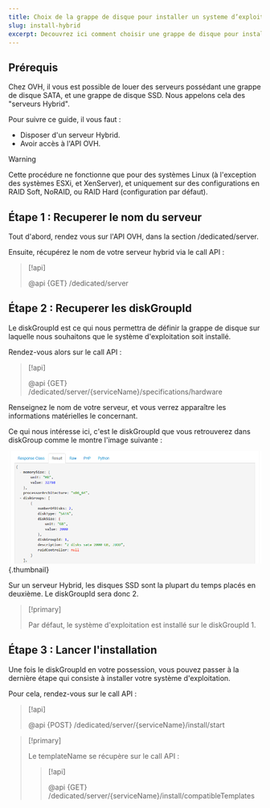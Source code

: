 ```yaml
---
title: Choix de la grappe de disque pour installer un systeme d’exploitation
slug: install-hybrid
excerpt: Decouvrez ici comment choisir une grappe de disque pour installer votre systeme d’exploitation
---
```



## Prérequis
Chez OVH, il vous est possible de louer des serveurs possédant une grappe de disque SATA, et une grappe de disque SSD. Nous appelons cela des "serveurs Hybrid".

Pour suivre ce guide, il vous faut :

- Disposer d'un serveur Hybrid.
- Avoir accès à l'API OVH.



> [!warning]
>
> Cette procédure ne fonctionne que pour des systèmes Linux (à l'exception des systèmes ESXi, et XenServer), et uniquement sur des configurations en RAID Soft, NoRAID, ou RAID Hard (configuration par défaut).
> 


## Étape 1 &#58; Recuperer le nom du serveur
Tout d'abord, rendez vous sur l'API OVH, dans la section /dedicated/server.

Ensuite, récupérez le nom de votre serveur hybrid via le call API :


> [!api]
>
> @api {GET} /dedicated/server
> 

## Étape 2 &#58; Recuperer les diskGroupId
Le diskGroupId est ce qui nous permettra de définir la grappe de disque sur laquelle nous souhaitons que le système d'exploitation soit installé.

Rendez-vous alors sur le call API :


> [!api]
>
> @api {GET} /dedicated/server/{serviceName}/specifications/hardware
> 
Renseignez le nom de votre serveur, et vous verrez apparaître les informations matérielles le concernant.

Ce qui nous intéresse ici, c'est le diskGroupId que vous retrouverez dans diskGroup comme le montre l'image suivante :


![Hybrid](images/hybrid.png){.thumbnail}

Sur un serveur Hybrid, les disques SSD sont la plupart du temps placés en deuxième. Le diskGroupId sera donc 2.



> [!primary]
>
> Par défaut, le système d'exploitation est installé sur le diskGroupId 1.
> 


## Étape 3 &#58; Lancer l'installation
Une fois le diskGroupId en votre possession, vous pouvez passer à la dernière étape qui consiste à installer votre système d'exploitation.

Pour cela, rendez-vous sur le call API :


> [!api]
>
> @api {POST} /dedicated/server/{serviceName}/install/start
> 


> [!primary]
>
> Le templateName se récupère sur le call API :
> 
> > [!api]
> >
> > @api {GET} /dedicated/server/{serviceName}/install/compatibleTemplates
> > 
> 